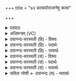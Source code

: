 +++
title = "७२ काव्ययोराजानेषु क्रत्वा"

+++
<details><summary>पदपाठः</summary>

काव्य॑योः। आ॒जाने॒ष्वित्या॒ऽजाने॑षु। क्रत्वा॑। दक्ष॑स्य। दु॒रो॒णे। रि॒शाद॑सा। स॒धस्थ॒ इति॑ स॒धऽस्थे॑। आ। ७२।
</details>

<details><summary>अधिमन्त्रम् (VC)</summary>

- विद्वान् देवता
- दक्ष ऋषिः
- निचृद्गायत्री
- षड्जः
</details>

<details><summary>दयानन्द-सरस्वती (हि) - विषयः</summary>

अब अध्यापक और उपदेशक के विषय को अगले मन्त्र में कहा है ॥
</details>

<details><summary>दयानन्द-सरस्वती (हि) - पदार्थः</summary>

पदार्थान्वयभाषाः -  हे (रिशादसा) अविद्यादि दोषों के नाशक अध्यापक उपदेशक लोगो ! (काव्ययोः) कवि विद्वानों ने बनाये व्यवहार परमार्थ के प्रतिपादक ग्रन्थों के (आजानेषु) जिनसे विद्वान् होते उन पठन-पाठनादि व्यवहारों में (क्रत्वा) बुद्धि से वा कर्म करके (दक्षस्य) कुशल पुरुष के (सधस्थे) जिसमें साथ मिल कर बैठें, उस (दुरोणे) घर में तुम लोग (आ) आया करो ॥७२ ॥
</details>

<details><summary>दयानन्द-सरस्वती (हि) - भावार्थः</summary>

भावार्थभाषाः -  हे मनुष्यो ! जो अध्यापक तथा उपदेशक लोग राजा-प्रजा जनों को बुद्धिमान्, बलयुक्त, नीरोग, आपस में प्रीतिवाले, धर्मात्मा और पुरुषार्थी करें, वे पिता के तुल्य सत्कार करने योग्य हैं ॥७२ ॥
</details>

<details><summary>दयानन्द-सरस्वती (सं) - विषयः</summary>

अथाऽध्यापकोपदेशकविषयमाह ॥
</details>

<details><summary>दयानन्द-सरस्वती (सं) - पदार्थः</summary>

पदार्थान्वयभाषाः -  हे रिशादसा ! काव्ययो राजानेषु क्रत्वा दक्षस्य सधस्थे दुरोणे युवामागच्छतम् ॥७२ ॥
</details>

<details><summary>दयानन्द-सरस्वती (सं) - भावार्थः</summary>

भावार्थभाषाः -  हे मनुष्याः ! यावध्यापकोपदेशकौ राजप्रजाजनान् प्राज्ञान् बलयुक्तानरोगान् परस्परस्मिन् प्रीतिमतो धर्मात्मनः पुरुषार्थिनः संपादयेतां तौ पितृवत् सत्कर्तव्यौ स्तः ॥७२ ॥
</details>

<details><summary>सविता जोशी ← दयानन्दः (म) - भावार्थः</summary>

भावार्थभाषाः -  हे माणसांनो ! जे अध्यापक व उपदेशक राजा व प्रजा यांना बुद्धिमान, बलवान, निरोगी, प्रेमळ, धर्मात्मा व पुरुषार्थी करतात त्यांचा पित्याप्रमाणे सत्कार करावा.
</details>
